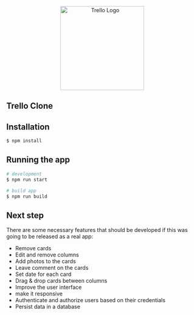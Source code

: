 <p align="center">
  <img src="https://www.seekpng.com/png/full/213-2134127_trello-logo-blue-trello-logo-white-png.png" width="220" alt="Trello Logo" />
</p>

## Trello Clone

## Installation

```bash
$ npm install
```

## Running the app

```bash
# development
$ npm run start

# build app
$ npm run build
```

## Next step

<p>There are some necessary features that should be 
developed if this was going to be released as a real app:</p>

* Remove cards
* Edit and remove columns
* Add photos to the cards
* Leave comment on the cards
* Set date for each card
* Drag & drop cards between columns
* Improve the user interface
* make it responsive
* Authenticate and authorize users based on their credentials
* Persist data in a database
